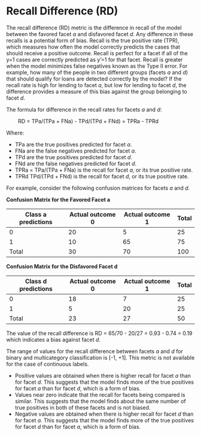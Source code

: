 # Recall Difference \(RD\)<a name="clarify-post-training-bias-metric-rd"></a>

The recall difference \(RD\) metric is the difference in recall of the model between the favored facet *a* and disfavored facet *d*\. Any difference in these recalls is a potential form of bias\. Recall is the true positive rate \(TPR\), which measures how often the model correctly predicts the cases that should receive a positive outcome\. Recall is perfect for a facet if all of the y=1 cases are correctly predicted as y’=1 for that facet\. Recall is greater when the model minimizes false negatives known as the Type II error\. For example, how many of the people in two different groups \(facets *a* and *d*\) that should qualify for loans are detected correctly by the model? If the recall rate is high for lending to facet *a*, but low for lending to facet *d*, the difference provides a measure of this bias against the group belonging to facet *d*\. 

The formula for difference in the recall rates for facets *a* and *d*:

        RD = TPa/\(TPa \+ FNa\) \- TPd/\(TPd \+ FNd\) = TPRa \- TPRd 

Where:
+ TPa are the true positives predicted for facet *a*\.
+ FNa are the false negatives predicted for facet *a*\.
+ TPd are the true positives predicted for facet *d*\.
+ FNd are the false negatives predicted for facet *d*\.
+ TPRa = TPa/\(TPa \+ FNa\) is the recall for facet *a*, or its true positive rate\.
+ TPRd TPd/\(TPd \+ FNd\) is the recall for facet *d*, or its true positive rate\.

For example, consider the following confusion matrices for facets *a* and *d*\.


**Confusion Matrix for the Favored Facet a**  

| Class a predictions | Actual outcome 0 | Actual outcome 1 | Total  | 
| --- | --- | --- | --- | 
| 0 | 20 | 5 | 25 | 
| 1 | 10 | 65 | 75 | 
| Total | 30 | 70 | 100 | 


**Confusion Matrix for the Disfavored Facet d**  

| Class d predictions | Actual outcome 0 | Actual outcome 1 | Total  | 
| --- | --- | --- | --- | 
| 0 | 18 | 7 | 25 | 
| 1 | 5 | 20 | 25 | 
| Total | 23 | 27 | 50 | 

The value of the recall difference is RD = 65/70 \- 20/27 = 0\.93 \- 0\.74 = 0\.19 which indicates a bias against facet *d*\.

The range of values for the recall difference between facets *a* and *d* for binary and multicategory classification is \[\-1, \+1\]\. This metric is not available for the case of continuous labels\.
+ Positive values are obtained when there is higher recall for facet *a* than for facet *d*\. This suggests that the model finds more of the true positives for facet *a* than for facet *d*, which is a form of bias\. 
+ Values near zero indicate that the recall for facets being compared is similar\. This suggests that the model finds about the same number of true positives in both of these facets and is not biased\.
+ Negative values are obtained when there is higher recall for facet *d* than for facet *a*\. This suggests that the model finds more of the true positives for facet *d* than for facet *a*, which is a form of bias\. 